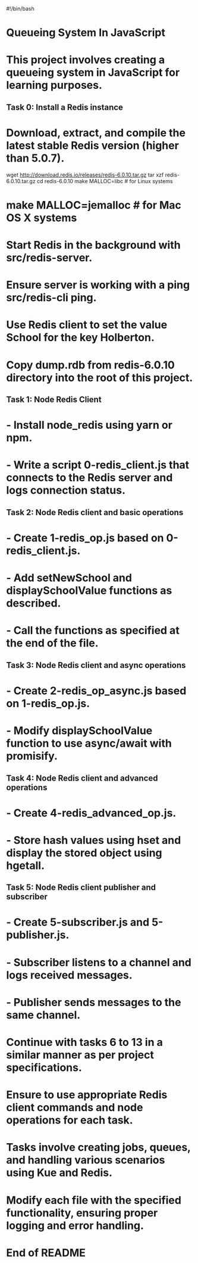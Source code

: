 #!/bin/bash

# Queueing System In JavaScript

# This project involves creating a queueing system in JavaScript for learning purposes.

## Task 0: Install a Redis instance

# Download, extract, and compile the latest stable Redis version (higher than 5.0.7).
wget http://download.redis.io/releases/redis-6.0.10.tar.gz
tar xzf redis-6.0.10.tar.gz
cd redis-6.0.10
make MALLOC=libc # for Linux systems
# make MALLOC=jemalloc # for Mac OS X systems

# Start Redis in the background with src/redis-server.
# Ensure server is working with a ping src/redis-cli ping.
# Use Redis client to set the value School for the key Holberton.

# Copy dump.rdb from redis-6.0.10 directory into the root of this project.

## Task 1: Node Redis Client

# - Install node_redis using yarn or npm.
# - Write a script 0-redis_client.js that connects to the Redis server and logs connection status.

## Task 2: Node Redis client and basic operations

# - Create 1-redis_op.js based on 0-redis_client.js.
# - Add setNewSchool and displaySchoolValue functions as described.
# - Call the functions as specified at the end of the file.

## Task 3: Node Redis client and async operations

# - Create 2-redis_op_async.js based on 1-redis_op.js.
# - Modify displaySchoolValue function to use async/await with promisify.

## Task 4: Node Redis client and advanced operations

# - Create 4-redis_advanced_op.js.
# - Store hash values using hset and display the stored object using hgetall.

## Task 5: Node Redis client publisher and subscriber

# - Create 5-subscriber.js and 5-publisher.js.
# - Subscriber listens to a channel and logs received messages.
# - Publisher sends messages to the same channel.

# Continue with tasks 6 to 13 in a similar manner as per project specifications.
# Ensure to use appropriate Redis client commands and node operations for each task.
# Tasks involve creating jobs, queues, and handling various scenarios using Kue and Redis.

# Modify each file with the specified functionality, ensuring proper logging and error handling.

# End of README

